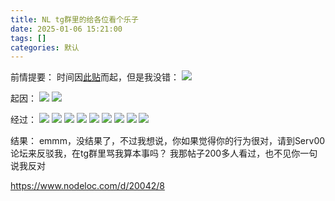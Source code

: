```yaml
---
title: NL tg群里的给各位看个乐子
date: 2025-01-06 15:21:00
tags: []
categories: 默认
---
```


前情提要：
时间因[此贴](https://forum.serv00.com/d/2176-strengthen-registration-detection)而起，但是我没错：
![](https://s.rmimg.com/2025-01-06/1736167290-515754-image.png)

起因：
![](https://s.rmimg.com/2025-01-06/1736167352-935013-image.png)
![](https://s.rmimg.com/2025-01-06/1736167379-34634-image.png)

经过：
![](https://s.rmimg.com/2025-01-06/1736167463-264271-image.png)
![](https://s.rmimg.com/2025-01-06/1736167494-100384-image.png)
![](https://s.rmimg.com/2025-01-06/1736167525-838011-image.png)
![](https://s.rmimg.com/2025-01-06/1736167567-34073-image.png)
![](https://s.rmimg.com/2025-01-06/1736167595-596676-image.png)
![](https://s.rmimg.com/2025-01-06/1736167626-795587-image.png)
![](https://s.rmimg.com/2025-01-06/1736167662-597265-image.png)
![](https://s.rmimg.com/2025-01-06/1736167688-251981-image.png)
![](https://s.rmimg.com/2025-01-06/1736167758-236082-image.png)

结果：
emmm，没结果了，不过我想说，你如果觉得你的行为很对，请到Serv00论坛来反驳我，在tg群里骂我算本事吗？
我那帖子200多人看过，也不见你一句说我反对

https://www.nodeloc.com/d/20042/8
